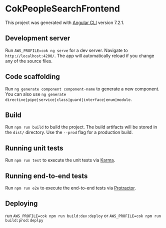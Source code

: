 # CokPeopleSearchFrontend

This project was generated with [Angular CLI](https://github.com/angular/angular-cli) version 7.2.1.

## Development server

Run `AWS_PROFILE=cok ng serve` for a dev server. Navigate to `http://localhost:4200/`. The app will automatically reload if you change any of the source files.

## Code scaffolding

Run `ng generate component component-name` to generate a new component. You can also use `ng generate directive|pipe|service|class|guard|interface|enum|module`.

## Build

Run `npm run build` to build the project. The build artifacts will be stored in the `dist/` directory. Use the `--prod` flag for a production build.

## Running unit tests

Run `npm run test` to execute the unit tests via [Karma](https://karma-runner.github.io).

## Running end-to-end tests

Run `npm run e2e` to execute the end-to-end tests via [Protractor](http://www.protractortest.org/).

## Deploying

run `AWS_PROFILE=cok npm run build:dev:deploy` or `AWS_PROFILE=cok npm run build:prod:deplpy`
